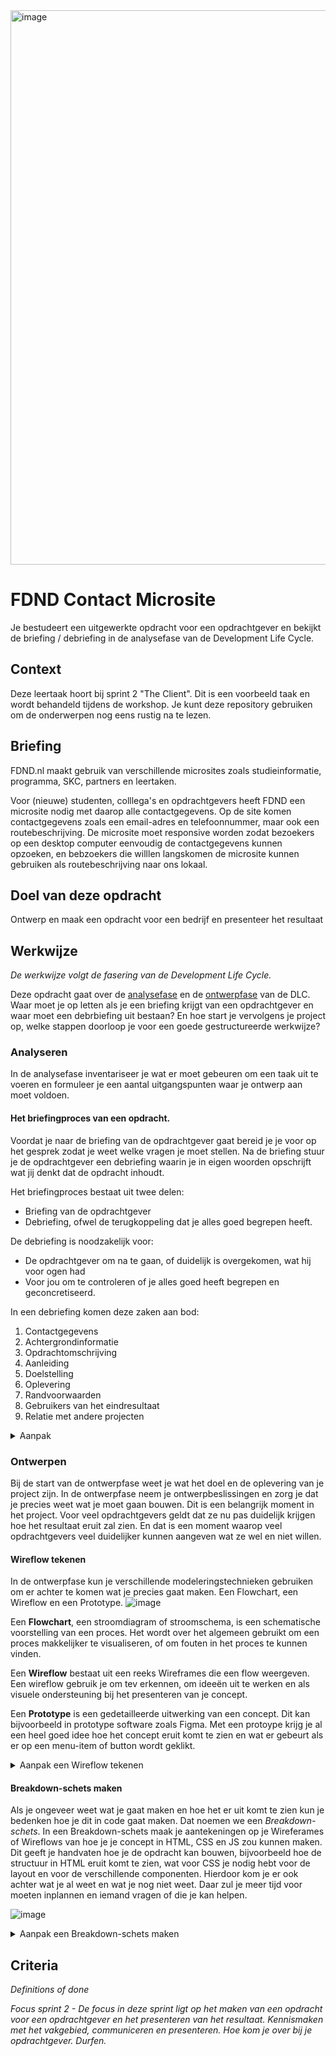 <img width="887" alt="image" src="https://user-images.githubusercontent.com/1391509/134821929-b84fe0e8-a416-4a97-9729-121cdf44719d.png">


#  FDND Contact Microsite 

Je bestudeert een uitgewerkte opdracht voor een opdrachtgever en bekijkt de briefing / debriefing in de analysefase van de Development Life Cycle. 

## Context

Deze leertaak hoort bij sprint 2 "The Client". Dit is een voorbeeld taak en wordt behandeld tijdens de workshop. Je kunt deze repository gebruiken om de onderwerpen nog eens rustig na te lezen.

## Briefing

FDND.nl maakt gebruik van verschillende microsites zoals studieinformatie, programma, SKC, partners en leertaken. 
 
Voor (nieuwe) studenten, colllega's en opdrachtgevers heeft FDND een  microsite nodig met daarop alle contactgegevens. Op de site komen contactgegevens zoals een email-adres en telefoonnummer, maar ook een routebeschrijving. De microsite moet responsive worden zodat bezoekers op een desktop computer eenvoudig de contactgegevens kunnen opzoeken, en bebzoekers die willlen langskomen de microsite kunnen gebruiken als routebeschrijving naar ons lokaal.


## Doel van deze opdracht

Ontwerp en maak een opdracht voor een bedrijf en presenteer het resultaat

## Werkwijze
*De werkwijze volgt de fasering van de Development Life Cycle.*

Deze opdracht gaat over de [analysefase](#analyseren) en de [ontwerpfase](#ontwerpen) van de DLC. Waar moet je op letten als je een briefing krijgt van een opdrachtgever en waar moet een debrbiefing uit bestaan? En hoe start je vervolgens je project op, welke stappen doorloop je voor een goede gestructureerde werkwijze?

### Analyseren
In de analysefase inventariseer je wat er moet gebeuren om een taak uit te voeren en formuleer je een aantal uitgangspunten waar je ontwerp aan moet voldoen.

#### Het briefingproces van een opdracht. 

Voordat je naar de briefing van de opdrachtgever gaat bereid je je voor op het gesprek zodat je weet welke vragen je moet stellen. Na de briefing stuur je de opdrachtgever een debriefing waarin je in eigen woorden opschrijft wat jij denkt dat de opdracht inhoudt. 

Het briefingproces bestaat uit twee delen:
 - Briefing van de opdrachtgever
 - Debriefing, ofwel de terugkoppeling dat je alles goed begrepen heeft.

De debriefing is noodzakelijk voor:
- De opdrachtgever om na te gaan, of duidelijk is overgekomen, wat hij voor ogen had
- Voor jou om te controleren of je alles goed heeft begrepen en geconcretiseerd.

In een debriefing komen deze zaken aan bod:
1. Contactgegevens
2. Achtergrondinformatie
3. Opdrachtomschrijving
4. Aanleiding
5. Doelstelling
6. Oplevering
7. Randvoorwaarden
8. Gebruikers van het eindresultaat
9. Relatie met andere projecten


<details>
<summary>Aanpak</summary>

 1. Maak  een _mindmap_ voor de debriefing, vul zoveel mogelijk informatie in die je al weet of kan opzoeken. 
 2. Maak een lijst met vragen van de dingen die je nog niet weet, neem dit mee naar de briefing van de opdrachtgever.
 3. Tijdens en na de briefing met de opdrachtgever maak je de _mindmap_ af. 
 4. Schrijf daarna de debriefing met alle informatie en stuur het op naar de opdrachtgever.

#### Materiaal analysefase

 Over briefing / debriefing
 - [Checklist voor de ultieme debriefing – in 11 stappen naar resultaat](https://www.frankwatching.com/archive/2020/09/10/ultieme-debriefing-checklist-11-stappen/)
 - [Hoe stel je een goede briefing en debriefing (onderzoeksomschrijving en terugkoppeling daarop) op?]()
 - Voorbeeld van een Mindmap voor een debriefing:
   <img width="1077" alt="image" src="https://user-images.githubusercontent.com/1391509/134825307-400aaa62-df4e-41b2-971a-03cee2886a7c.png">

</details>


### Ontwerpen
Bij de start van de ontwerpfase weet je wat het doel en de oplevering van je project zijn. 
In de ontwerpfase neem je ontwerpbeslissingen en zorg je dat je precies weet wat je moet gaan bouwen.
Dit is een belangrijk moment in het project. 
Voor veel opdrachtgevers geldt dat ze nu pas duidelijk krijgen hoe het resultaat eruit zal zien. 
En dat is een moment waarop veel opdrachtgevers veel duidelijker kunnen aangeven wat ze wel en niet willen.


#### Wireflow tekenen
In de ontwerpfase kun je verschillende modeleringstechnieken gebruiken om er achter te komen wat je precies gaat maken. Een Flowchart, een Wireflow en een Prototype. 
![image](https://user-images.githubusercontent.com/1391509/135461815-66771251-a43a-4bac-b641-a389e102ed3d.png)

Een **Flowchart**, een stroomdiagram of stroomschema, is een schematische voorstelling van een proces. Het wordt over het algemeen gebruikt om een proces makkelijker te visualiseren, of om fouten in het proces te kunnen vinden.

Een **Wireflow** bestaat uit een reeks Wireframes die een flow weergeven. Een wireflow gebruik je om tev erkennen, om ideeën uit te werken en als visuele ondersteuning bij het presenteren van je concept.

Een **Prototype** is een gedetailleerde uitwerking van een concept. Dit kan bijvoorbeeld in prototype software zoals Figma. Met een protoype krijg je al een heel goed idee hoe het concept eruit komt te zien en wat er gebeurt als er op een menu-item of button wordt geklikt. 

<details>
<summary>Aanpak een Wireflow tekenen</summary>

 1. Schrijf de belangrijkste punten uit jouw debriefing op.
 2. Zoek naar inspirerende voorbeelden, m.b.t. jouw opdracht, en plaats deze ook op het Mirobord.
 3. Schets verschillende ideeën voor je concept als Wireframes.
 4. Presenteer de ideeën in groepjes aan elkaar en geef elkaar feedback (tips en tops).
 5. Schets twee nieuwe versies van de twee beste schetsen en verwerk de feedback die je hebt gekregen.

#### Materiaal Wireflow tekenen

Ontwerpschetsen
 - [Prototypes vs Wireframes in UX Projects](https://www.youtube.com/watch?v=miVcrftnhzM)
 - [How to Draw a Wireframe (Even if You Can’t Draw)](https://www.nngroup.com/articles/draw-wireframe-even-if-you-cant-draw/)
 - [Wireflows: A UX Deliverable for Workflows and Apps]()

</details>


#### Breakdown-schets maken
Als je ongeveer weet wat je gaat maken en hoe het er uit komt te zien kun je bedenken hoe je dit in code gaat maken. Dat noemen we een _Breakdown-schets_.
In een Breakdown-schets maak je aantekeningen op je Wireferames of Wireflows van hoe je je concept in HTML, CSS en JS zou kunnen maken. Dit geeft je handvaten hoe je de opdracht kan bouwen, bijvoorbeeld hoe de structuur in HTML eruit komt te zien, wat voor CSS je nodig hebt voor de layout en voor de verschillende componenten. Hierdoor kom je er ook achter wat je al weet en wat je nog niet weet. Daar zul je meer tijd voor moeten inplannen en iemand vragen of die je kan helpen. 

![image](https://user-images.githubusercontent.com/1391509/135466688-43ea7c13-5823-431f-a6a9-671a33a7bc45.png)


<details>
<summary>Aanpak een Breakdown-schets maken</summary>

 1. Werk in duo's, overleg samen hoe je een Wireframe in code zou kunnen maken. Gebruik drie kleuren voor aantekeningen over HTML, CSS en/of JS. 
 2. Bedenk eerst hoe je de basis-structuur van de Wireframes in HTML kan maken, wat wordt de ```<header>```, ```<nav``` en wat komt in de ```<main>```? Gebruik hier de _content sectioning_ HTML elementen voor. 
 3. Kijk dan naar de verschillende onderdelen van je website en bedenk hoe je die in HTML zou kunnen maken, zoals de navigatie, een lijst artikelen of nieuwsberichten, of een formulier met input elementen en labels. Gebruik hier de _Text content_ elementen, _Image and multimedia_ elementen en formulier elementen voor. 
 4. Ga dan bedenken hoe je de Wireframe schets in CSS zou maken. Gebruik je de Grid-layout voor de ```<main>``` met 2 of 3 kolommen? Flexbox voor de navigatie of het formulier?
 5. Daarna kun je bedenken hoe je de interactieve elementen op de pagina met JS en CSS zou kunnen maken. 
 6. Tot slot kun je in je Breakdown-schets noteren welke techniek je al beheerst en welke techniek nog nieuw voor je is. Dan weet je meteen waar je meer of minder tijd aan moet besteden als je gaat bouwen. 

 
#### Materiaal breakdown-schets maken

 Breakdown
 - [HTML elementen voor _content sectioning_ op MDN](https://developer.mozilla.org/en-US/docs/Web/HTML/Element#content_sectioning)
 - [HTML elementen voor formulieren op MDN](https://developer.mozilla.org/en-US/docs/Web/HTML/Element#forms)
 - [Input elementen en Labels van een formulier](https://css-tricks.com/html-inputs-and-labels-a-love-story/)
 - [Uitleg van CSS Flexbox Layout op CSS Tricks](https://css-tricks.com/snippets/css/a-guide-to-flexbox/)
 - [Uitleg van CSS Grid Layout op CSS Tricks](https://css-tricks.com/snippets/css/complete-guide-grid/)

</details>




## Criteria
*Definitions of done*

_Focus sprint 2 - De focus in deze sprint ligt op het maken van een opdracht voor een opdrachtgever en het presenteren van het resultaat. Kennismaken met het vakgebied, communiceren en presenteren. Hoe kom je over bij je opdrachtgever. Durfen._

